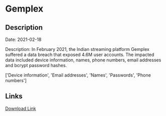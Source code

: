 # Gemplex

## Description

Date: 2021-02-18

Description:
In February 2021, the Indian streaming platform Gemplex suffered a data breach that exposed 4.6M user accounts. The impacted data included device information, names, phone numbers, email addresses and bcrypt password hashes.


['Device information', 'Email addresses', 'Names', 'Passwords', 'Phone numbers']

## Links

[Download Link](https://link-to.net/1229997/480.6181746591057/dynamic/?r=aHR0cHM6Ly93d3cubWVkaWFmaXJlLmNvbS92aWV3L1RZU2pkbW1OenFaUHZNRC9nZW1wbGV4LnR2L2ZpbGU=)